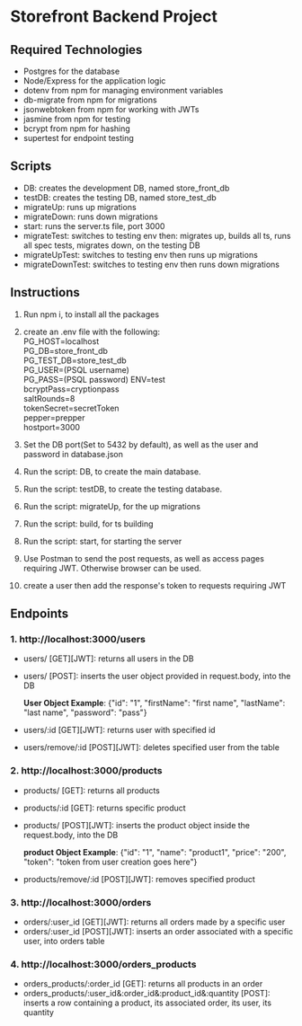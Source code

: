 # Storefront Backend Project

## Required Technologies

- Postgres for the database
- Node/Express for the application logic
- dotenv from npm for managing environment variables
- db-migrate from npm for migrations
- jsonwebtoken from npm for working with JWTs
- jasmine from npm for testing
- bcrypt from npm for hashing
- supertest for endpoint testing

## Scripts
- DB:  creates the development DB, named store_front_db
- testDB:  creates the testing DB, named store_test_db
- migrateUp:  runs up migrations
- migrateDown:  runs down migrations
- start:  runs the server.ts file, port 3000
- migrateTest:  switches to testing env then: migrates up, builds all ts, runs all spec tests, migrates down, on the testing DB
- migrateUpTest:  switches to testing env then runs up migrations
- migrateDownTest: switches to testing env then runs down migrations

## Instructions
1. Run npm i, to install all the packages

2. create an .env file with the following:  
    PG_HOST=localhost  
    PG_DB=store_front_db  
    PG_TEST_DB=store_test_db  
    PG_USER=(PSQL username)  
    PG_PASS=(PSQL password)
    ENV=test  
    bcryptPass=cryptionpass  
    saltRounds=8  
    tokenSecret=secretToken  
    pepper=prepper  
    hostport=3000  

3. Set the DB port(Set to 5432 by default), as well as the user and password in database.json

4. Run the script: DB, to create the main database.

5. Run the script: testDB, to create the testing database.

6. Run the script: migrateUp, for the up migrations

7. Run the script: build, for ts building

8. Run the script: start, for starting the server

9. Use Postman to send the post requests, as well as access pages requiring JWT. Otherwise browser can be used.

10. create a user then add the response's token to requests requiring JWT


## Endpoints

### 1. http://localhost:3000/users
- users/ [GET][JWT]: returns all users in the DB
- users/ [POST]: inserts the user object provided in request.body, into the DB  

    **User Object Example**: {"id": "1", "firstName": "first name", "lastName": "last name", "password": "pass"} 

- users/:id [GET][JWT]: returns user with specified id
- users/remove/:id [POST][JWT]: deletes specified user from the table  

### 2. http://localhost:3000/products
- products/ [GET]: returns all products
- products/:id [GET]: returns specific product
- products/ [POST][JWT]: inserts the product object inside the request.body, into the DB  

    **product Object Example**: {"id": "1", "name": "product1", "price": "200", "token": "token from user creation goes here"}

- products/remove/:id [POST][JWT]: removes specified product  

### 3. http://localhost:3000/orders

- orders/:user_id [GET][JWT]: returns all orders made by a specific user
- orders/:user_id [POST][JWT]: inserts an order associated with a specific user, into orders table  

### 4. http://localhost:3000/orders_products
- orders_products/:order_id [GET]: returns all products in an order
- orders_products/:user_id&:order_id&:product_id&:quantity [POST]: inserts a row containing a product, its associated order, its user, its quantity
